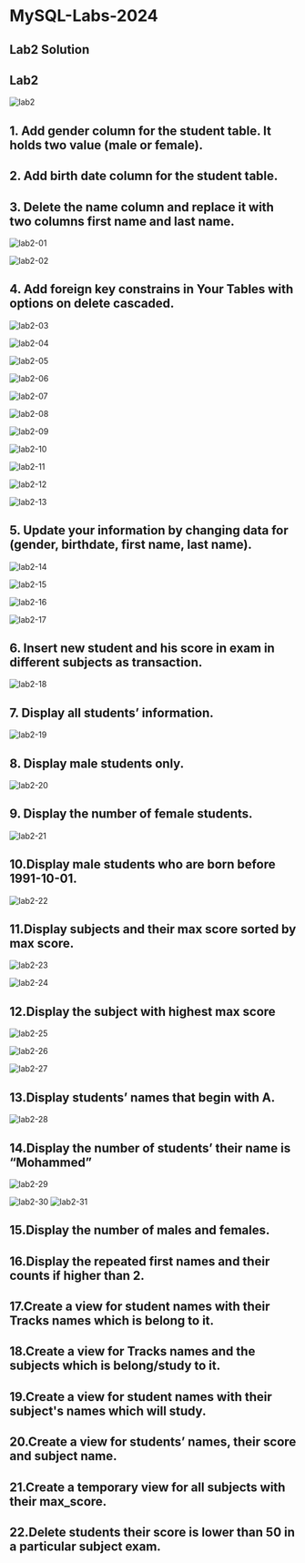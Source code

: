 # MySQL-Labs-2024
## Lab2 Solution

## Lab2
![lab2](https://github.com/fatmakhaledosman/MySQL-Labs-2024/blob/main/Labs-images/lab2.png)


## 1. Add gender column for the student table. It holds two value (male or female).
## 2. Add birth date column for the student table.
## 3. Delete the name column and replace it with two columns first name and last name.
![lab2-01](https://github.com/fatmakhaledosman/MySQL-Labs-2024/blob/main/Labs-images/lab2/lab2-01.png)

![lab2-02](https://github.com/fatmakhaledosman/MySQL-Labs-2024/blob/main/Labs-images/lab2/lab2-02.png)
## 4. Add foreign key constrains in Your Tables with options on delete cascaded.
![lab2-03](https://github.com/fatmakhaledosman/MySQL-Labs-2024/blob/main/Labs-images/lab2/lab2-03.png)

![lab2-04](https://github.com/fatmakhaledosman/MySQL-Labs-2024/blob/main/Labs-images/lab2/lab2-04.png)

![lab2-05](https://github.com/fatmakhaledosman/MySQL-Labs-2024/blob/main/Labs-images/lab2/lab2-05.png)

![lab2-06](https://github.com/fatmakhaledosman/MySQL-Labs-2024/blob/main/Labs-images/lab2/lab2-06.png)

![lab2-07](https://github.com/fatmakhaledosman/MySQL-Labs-2024/blob/main/Labs-images/lab2/lab2-07.png)

![lab2-08](https://github.com/fatmakhaledosman/MySQL-Labs-2024/blob/main/Labs-images/lab2/lab2-08.png)

![lab2-09](https://github.com/fatmakhaledosman/MySQL-Labs-2024/blob/main/Labs-images/lab2/lab2-09.png)

![lab2-10](https://github.com/fatmakhaledosman/MySQL-Labs-2024/blob/main/Labs-images/lab2/lab2-10.png)

![lab2-11](https://github.com/fatmakhaledosman/MySQL-Labs-2024/blob/main/Labs-images/lab2/lab2-11.png)

![lab2-12](https://github.com/fatmakhaledosman/MySQL-Labs-2024/blob/main/Labs-images/lab2/lab2-12.png)

![lab2-13](https://github.com/fatmakhaledosman/MySQL-Labs-2024/blob/main/Labs-images/lab2/lab2-13.png)
## 5. Update your information by changing data for (gender, birthdate, first name, last name).

![lab2-14](https://github.com/fatmakhaledosman/MySQL-Labs-2024/blob/main/Labs-images/lab2/lab2-14.png)

![lab2-15](https://github.com/fatmakhaledosman/MySQL-Labs-2024/blob/main/Labs-images/lab2/lab2-15.png)

![lab2-16](https://github.com/fatmakhaledosman/MySQL-Labs-2024/blob/main/Labs-images/lab2/lab2-16.png)

![lab2-17](https://github.com/fatmakhaledosman/MySQL-Labs-2024/blob/main/Labs-images/lab2/lab2-17.png)


## 6. Insert new student and his score in exam in different subjects as transaction.

![lab2-18](https://github.com/fatmakhaledosman/MySQL-Labs-2024/blob/main/Labs-images/lab2/lab2-18.png)

## 7. Display all students’ information.
![lab2-19](https://github.com/fatmakhaledosman/MySQL-Labs-2024/blob/main/Labs-images/lab2/lab2-19.png)

## 8. Display male students only.
![lab2-20](https://github.com/fatmakhaledosman/MySQL-Labs-2024/blob/main/Labs-images/lab2/lab2-20.png)

## 9. Display the number of female students.

![lab2-21](https://github.com/fatmakhaledosman/MySQL-Labs-2024/blob/main/Labs-images/lab2/lab2-21.png)
## 10.Display male students who are born before 1991-10-01.

![lab2-22](https://github.com/fatmakhaledosman/MySQL-Labs-2024/blob/main/Labs-images/lab2/lab2-22.png)
## 11.Display subjects and their max score sorted by max score.

![lab2-23](https://github.com/fatmakhaledosman/MySQL-Labs-2024/blob/main/Labs-images/lab2/lab2-23.png)

![lab2-24](https://github.com/fatmakhaledosman/MySQL-Labs-2024/blob/main/Labs-images/lab2/lab2-24.png)
## 12.Display the subject with highest max score

![lab2-25](https://github.com/fatmakhaledosman/MySQL-Labs-2024/blob/main/Labs-images/lab2/lab2-25.png)

![lab2-26](https://github.com/fatmakhaledosman/MySQL-Labs-2024/blob/main/Labs-images/lab2/lab2-26.png)

![lab2-27](https://github.com/fatmakhaledosman/MySQL-Labs-2024/blob/main/Labs-images/lab2/lab2-27.png)

## 13.Display students’ names that begin with A.
![lab2-28]()

## 14.Display the number of students’ their name is “Mohammed”
![lab2-29]()

![lab2-30]()
![lab2-31]()
## 15.Display the number of males and females.


## 16.Display the repeated first names and their counts if higher than 2.


## 17.Create a view for student names with their Tracks names which is belong to it.


## 18.Create a view for Tracks names and the subjects which is belong/study to it.


## 19.Create a view for student names with their subject's names which will study.


## 20.Create a view for students’ names, their score and subject name.


## 21.Create a temporary view for all subjects with their max_score.


## 22.Delete students their score is lower than 50 in a particular subject exam.



